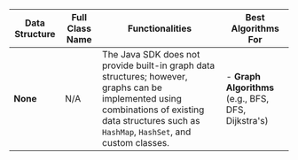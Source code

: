 | **Data Structure**            | **Full Class Name**                              | **Functionalities**                                                                                     | **Best Algorithms For**                               |
|-------------------------------|--------------------------------------------------|---------------------------------------------------------------------------------------------------------|-------------------------------------------------------|
| **None**                      | N/A                                              | The Java SDK does not provide built-in graph data structures; however, graphs can be implemented using combinations of existing data structures such as `HashMap`, `HashSet`, and custom classes. | - **Graph Algorithms** (e.g., BFS, DFS, Dijkstra's)    |
